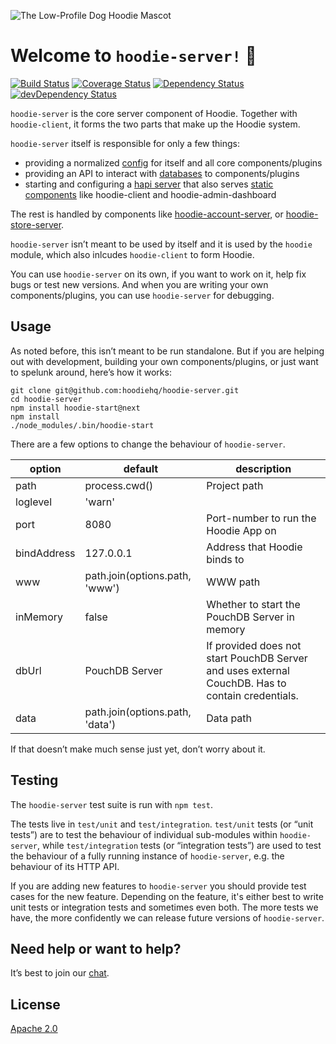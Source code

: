 ![The Low-Profile Dog Hoodie Mascot](https://avatars1.githubusercontent.com/u/1888826?v=3&s=200)

# Welcome to `hoodie-server!` 🎉

[![Build Status](https://travis-ci.org/hoodiehq/hoodie-server.svg?branch=next)](https://travis-ci.org/hoodiehq/hoodie-server)
[![Coverage Status](https://coveralls.io/repos/hoodiehq/hoodie-server/badge.svg?branch=next&service=github)](https://coveralls.io/github/hoodiehq/hoodie-server?branch=next)
[![Dependency Status](https://david-dm.org/hoodiehq/hoodie-server/next.svg)](https://david-dm.org/hoodiehq/hoodie-server/next)
[![devDependency Status](https://david-dm.org/hoodiehq/hoodie-server/next/dev-status.svg)](https://david-dm.org/hoodiehq/hoodie-server/next#info=dependencies)


`hoodie-server` is the core server component of Hoodie. Together with `hoodie-client`, it forms the two parts that make up the Hoodie system.

`hoodie-server` itself is responsible for only a few things:

- providing a normalized [config](lib/config.js) for itself and all core components/plugins
- providing an API to interact with [databases](lib/database.js) to components/plugins
- starting and configuring a [hapi server](lib/hapi.js) that also serves [static components](lib/static.js) like hoodie-client and hoodie-admin-dashboard

The rest is handled by components like [hoodie-account-server](https://github.com/hoodiehq/hoodie-account-server), or [hoodie-store-server](https://github.com/hoodiehq/hoodie-store-server).

`hoodie-server` isn’t meant to be used by itself and it is used by the `hoodie` module, which also inlcudes `hoodie-client` to form Hoodie.

You can use `hoodie-server` on its own, if you want to work on it, help fix bugs or test new versions. And when you are writing your own components/plugins, you can use `hoodie-server` for debugging.

## Usage

As noted before, this isn’t meant to be run standalone. But if you are helping out with development, building your own components/plugins, or just want to spelunk around, here’s how it works:

```
git clone git@github.com:hoodiehq/hoodie-server.git
cd hoodie-server
npm install hoodie-start@next
npm install
./node_modules/.bin/hoodie-start
```

There are a few options to change the behaviour of `hoodie-server`.

option        | default                        |   description
------------- | -----------------------------  | -------------
path          | process.cwd()                  | Project path
loglevel      | 'warn'                         |
port          | 8080                           | Port-number to run the Hoodie App on
bindAddress   | 127.0.0.1                      | Address that Hoodie binds to
www           | path.join(options.path, 'www') | WWW path
inMemory      | false                          | Whether to start the PouchDB Server in memory
dbUrl         | PouchDB Server                 | If provided does not start PouchDB Server and uses external CouchDB. Has to contain credentials.
data          | path.join(options.path, 'data')| Data path

If that doesn’t make much sense just yet, don’t worry about it.

## Testing

The `hoodie-server` test suite is run with `npm test`.

The tests live in `test/unit` and `test/integration`. `test/unit` tests (or “unit tests”) are to test the behaviour of individual sub-modules within `hoodie-server`, while `test/integration` tests (or “integration tests”) are used to test the behaviour of a fully running instance of `hoodie-server`, e.g. the behaviour of its HTTP API.

If you are adding new features to `hoodie-server` you should provide test cases for the new feature. Depending on the feature, it's either best to write unit tests or integration tests and sometimes even both. The more tests we have, the more confidently we can release future versions of `hoodie-server`.

## Need help or want to help?

It’s best to join our [chat](http://hood.ie/chat/).

## License

[Apache 2.0](http://www.apache.org/licenses/LICENSE-2.0)
